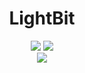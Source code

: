 <h1 align="center">
	LightBit
</h1>

<p align="center">
	<img src="https://img.shields.io/github/license/musabkilic/lightbit.svg"/>
	<img src="https://img.shields.io/github/stars/musabkilic/lightbit.svg"/>
	<br/>
	<img src="https://musab.netlify.com/img/lightbit.gif"/>
</p>

